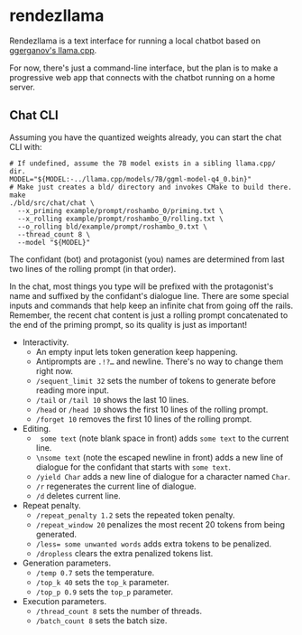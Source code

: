 # rendezllama

Rendezllama is a text interface for running a local chatbot based on [ggerganov's llama.cpp](https://github.com/ggerganov/llama.cpp).

For now, there's just a command-line interface, but the plan is to make a progressive web app that connects with the chatbot running on a home server.

## Chat CLI

Assuming you have the quantized weights already, you can start the chat CLI with:
```shell
# If undefined, assume the 7B model exists in a sibling llama.cpp/ dir.
MODEL="${MODEL:-../llama.cpp/models/7B/ggml-model-q4_0.bin}"
# Make just creates a bld/ directory and invokes CMake to build there.
make
./bld/src/chat/chat \
  --x_priming example/prompt/roshambo_0/priming.txt \
  --x_rolling example/prompt/roshambo_0/rolling.txt \
  --o_rolling bld/example/prompt/roshambo_0.txt \
  --thread_count 8 \
  --model "${MODEL}"
```

The confidant (bot) and protagonist (you) names are determined from last two lines of the rolling prompt (in that order).

In the chat, most things you type will be prefixed with the protagonist's name and suffixed by the confidant's dialogue line.
There are some special inputs and commands that help keep an infinite chat from going off the rails.
Remember, the recent chat content is just a rolling prompt concatenated to the end of the priming prompt, so its quality is just as important!
- Interactivity.
  - An empty input lets token generation keep happening.
  - Antiprompts are `.!?…` and newline. There's no way to change them right now.
  - `/sequent_limit 32` sets the number of tokens to generate before reading more input.
  - `/tail` or `/tail 10` shows the last 10 lines.
  - `/head` or `/head 10` shows the first 10 lines of the rolling prompt.
  - `/forget 10` removes the first 10 lines of the rolling prompt.
- Editing.
  - ` some text` (note blank space in front) adds `some text` to the current line.
  - `\nsome text` (note the escaped newline in front) adds a new line of dialogue for the confidant that starts with `some text`.
  - `/yield Char` adds a new line of dialogue for a character named `Char`.
  - `/r` regenerates the current line of dialogue.
  - `/d` deletes current line.
- Repeat penalty.
  - `/repeat_penalty 1.2` sets the repeated token penalty.
  - `/repeat_window 20` penalizes the most recent 20 tokens from being generated.
  - `/less= some unwanted words` adds extra tokens to be penalized.
  - `/dropless` clears the extra penalized tokens list.
- Generation parameters.
  - `/temp 0.7` sets the temperature.
  - `/top_k 40` sets the `top_k` parameter.
  - `/top_p 0.9` sets the `top_p` parameter.
- Execution parameters.
  - `/thread_count 8` sets the number of threads.
  - `/batch_count 8` sets the batch size.

